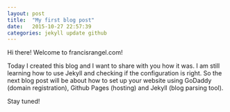 ```yaml
---
layout: post
title:  "My first blog post"
date:   2015-10-27 22:57:39
categories: jekyll update github
---
```

Hi there! Welcome to francisrangel.com!

Today I created this blog and I want to share with you how it was. I am still learning how to use Jekyll and checking if the configuration is right. So the next blog post will be about how to set up your website using GoDaddy (domain registration), Github Pages (hosting) and Jekyll (blog parsing tool).

Stay tuned!
